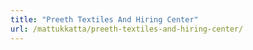 ```yaml
---
title: "Preeth Textiles And Hiring Center"
url: /mattukkatta/preeth-textiles-and-hiring-center/
---
```


